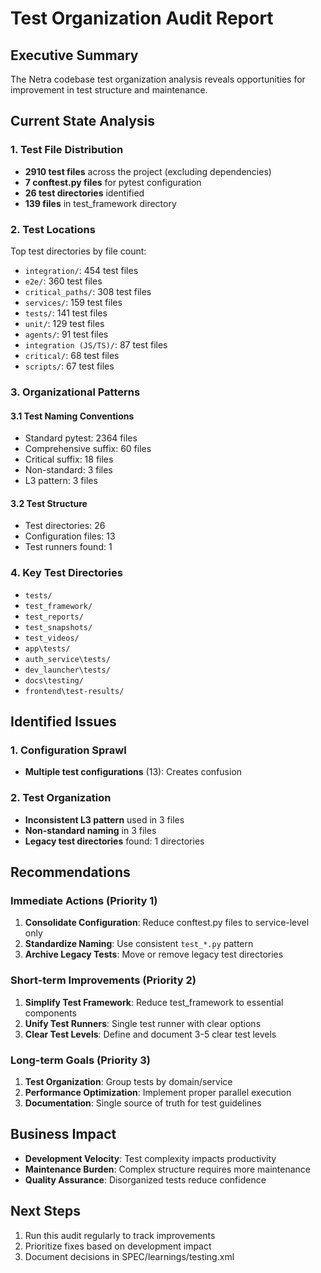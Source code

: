 # Test Organization Audit Report

## Executive Summary

The Netra codebase test organization analysis reveals opportunities for improvement in test structure and maintenance.

## Current State Analysis

### 1. Test File Distribution
- **2910 test files** across the project (excluding dependencies)
- **7 conftest.py files** for pytest configuration
- **26 test directories** identified
- **139 files** in test_framework directory

### 2. Test Locations

Top test directories by file count:
- `integration/`: 454 test files
- `e2e/`: 360 test files
- `critical_paths/`: 308 test files
- `services/`: 159 test files
- `tests/`: 141 test files
- `unit/`: 129 test files
- `agents/`: 91 test files
- `integration (JS/TS)/`: 87 test files
- `critical/`: 68 test files
- `scripts/`: 67 test files

### 3. Organizational Patterns

#### 3.1 Test Naming Conventions
- Standard pytest: 2364 files
- Comprehensive suffix: 60 files
- Critical suffix: 18 files
- Non-standard: 3 files
- L3 pattern: 3 files

#### 3.2 Test Structure
- Test directories: 26
- Configuration files: 13
- Test runners found: 1

### 4. Key Test Directories
- `tests/`
- `test_framework/`
- `test_reports/`
- `test_snapshots/`
- `test_videos/`
- `app\tests/`
- `auth_service\tests/`
- `dev_launcher\tests/`
- `docs\testing/`
- `frontend\test-results/`

## Identified Issues

### 1. Configuration Sprawl
- **Multiple test configurations** (13): Creates confusion

### 2. Test Organization
- **Inconsistent L3 pattern** used in 3 files
- **Non-standard naming** in 3 files
- **Legacy test directories** found: 1 directories

## Recommendations

### Immediate Actions (Priority 1)
1. **Consolidate Configuration**: Reduce conftest.py files to service-level only
2. **Standardize Naming**: Use consistent `test_*.py` pattern
3. **Archive Legacy Tests**: Move or remove legacy test directories

### Short-term Improvements (Priority 2)
1. **Simplify Test Framework**: Reduce test_framework to essential components
2. **Unify Test Runners**: Single test runner with clear options
3. **Clear Test Levels**: Define and document 3-5 clear test levels

### Long-term Goals (Priority 3)
1. **Test Organization**: Group tests by domain/service
2. **Performance Optimization**: Implement proper parallel execution
3. **Documentation**: Single source of truth for test guidelines

## Business Impact

- **Development Velocity**: Test complexity impacts productivity
- **Maintenance Burden**: Complex structure requires more maintenance
- **Quality Assurance**: Disorganized tests reduce confidence

## Next Steps

1. Run this audit regularly to track improvements
2. Prioritize fixes based on development impact
3. Document decisions in SPEC/learnings/testing.xml
